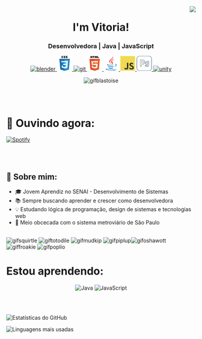<img align="right" src="https://visitor-badge.laobi.icu/badge?page_id=kevilinporto.kevilinporto" />
<h1 align="center">I'm Vitoria!</h1> 

<h3 align="center"> Desenvolvedora | Java | JavaScript</h3>
<p align="center"> <a href="https://www.blender.org/" target="_blank" rel="noreferrer"> <img src="https://download.blender.org/branding/community/blender_community_badge_white.svg" alt="blender" width="40" height="40"/> </a> <a href="https://www.w3schools.com/css/" target="_blank" rel="noreferrer"> <img src="https://raw.githubusercontent.com/devicons/devicon/master/icons/css3/css3-original-wordmark.svg" alt="css3" width="40" height="40"/> </a> <a href="https://git-scm.com/" target="_blank" rel="noreferrer"> <img src="https://www.vectorlogo.zone/logos/git-scm/git-scm-icon.svg" alt="git" width="40" height="40"/> </a> <a href="https://www.w3.org/html/" target="_blank" rel="noreferrer"> <img src="https://raw.githubusercontent.com/devicons/devicon/master/icons/html5/html5-original-wordmark.svg" alt="html5" width="40" height="40"/> </a> <a href="https://www.java.com" target="_blank" rel="noreferrer"> <img src="https://raw.githubusercontent.com/devicons/devicon/master/icons/java/java-original.svg" alt="java" width="40" height="40"/> </a> <a href="https://developer.mozilla.org/en-US/docs/Web/JavaScript" target="_blank" rel="noreferrer"> <img src="https://raw.githubusercontent.com/devicons/devicon/master/icons/javascript/javascript-original.svg" alt="javascript" width="40" height="40"/> </a> <a href="https://www.photoshop.com/en" target="_blank" rel="noreferrer"> <img src="https://raw.githubusercontent.com/devicons/devicon/master/icons/photoshop/photoshop-line.svg" alt="photoshop" width="40" height="40"/> </a> <a href="https://unity.com/" target="_blank" rel="noreferrer"> <img src="https://www.vectorlogo.zone/logos/unity3d/unity3d-icon.svg" alt="unity" width="40" height="40"/> </a> </p>



<div align="center">
  <img src="https://media2.giphy.com/media/v1.Y2lkPTc5MGI3NjExcmhwb2xpaTdtejY4djE0NnZlN3hndWEwZjZidWExYmNxOHR3cTlnOCZlcD12MV9pbnRlcm5hbF9naWZfYnlfaWQmY3Q9cw/55DUoWF4HeKhG/giphy.gif" alt="gifblastoise" width="400">
  </div>

<br><br>


# 🎵 Ouvindo agora:
[![Spotify](https://novatorem-git-main-vitorias-projects-142af1a4.vercel.app/api/spotify)](https://open.spotify.com/user/31bmj24assunbecxzhxtwxmu4imq)

<br><br>

## 🐊 Sobre mim:
- 🎓 Jovem Aprendiz no SENAI - Desenvolvimento de Sistemas
- 📚 Sempre buscando aprender e crescer como desenvolvedora  
- 💡 Estudando lógica de programação, design de sistemas e tecnologias web
- 🧐 Meio obcecada com o sistema metroviário de São Paulo
<br><br>

<img src="https://media.giphy.com/media/fLp2fTpKTZsj2xW1zI/giphy.gif?cid=ecf05e47cbt9rustuyr6czey1nf844yjd78ijgywq1gofgqt&ep=v1_gifs_related&rid=giphy.gif&ct=s" alt="gifsquirtle" width="100"> <img src="https://media3.giphy.com/media/v1.Y2lkPTc5MGI3NjExZjBkZmIzaTRucDNuZHoxa3FkNDE1aGU5N3FsNWtudjdjcnoyOXIyZiZlcD12MV9pbnRlcm5hbF9naWZfYnlfaWQmY3Q9cw/e7Pkc6DwN6IWHvvizL/giphy.gif" alt="giftotodile" width="100"> <img src="https://media4.giphy.com/media/v1.Y2lkPTc5MGI3NjExbGpnNjY2NDVibTcwa3NzNHB1YThvd2czOHF4MXBpYXd1c2F3bXptbiZlcD12MV9pbnRlcm5hbF9naWZfYnlfaWQmY3Q9cw/SGGHAPCjED1OcW6ixv/giphy.gif" alt="gifmudkip" width="100"> <img src="https://media0.giphy.com/media/v1.Y2lkPTc5MGI3NjExZzhlem5rZ3RrbTlveTI4djUzOHdsZXU5eTJxeHAybXNxcmh0cmJhdyZlcD12MV9pbnRlcm5hbF9naWZfYnlfaWQmY3Q9cw/w6YCfXHS6QZjeHlVpI/giphy.gif" alt="gifpiplup" width="100"><img src="https://media.giphy.com/media/1wpxG15ZRRwUo94ytP/giphy.gif?cid=ecf05e478mji1122uv370dz6fibgpwtxugrrz8yvzoefre55&ep=v1_gifs_related&rid=giphy.gif&ct=s" alt="gifoshawott" width="100"> <img src="https://media.giphy.com/media/u49NxPrQ57MUQhifRv/giphy.gif?cid=ecf05e47ffkqszybulnn4xx4qzciatvqh7rhxr893otvnmdt&ep=v1_gifs_related&rid=giphy.gif&ct=s" alt="giffroakie" width="100"> <img src="https://media.giphy.com/media/dZCpA5HM1Dv6yTDsvR/giphy.gif" alt="gifpoplio" width="100">



# Estou aprendendo:

<p align="center">
  <img src="https://img.shields.io/badge/Java-4B0082?style=for-the-badge&logo=java&logoColor=white" alt="Java" />
  <img src="https://img.shields.io/badge/JavaScript-00008B?style=for-the-badge&logo=javascript&logoColor=white" alt="JavaScript" />
</p>


<br><br>

![Estatísticas do GitHub](https://github-readme-stats.vercel.app/api?username=kevilinporto&show_icons=true&theme=radical)


![Linguagens mais usadas](https://github-readme-stats.vercel.app/api/top-langs/?username=kevilinporto&layout=compact&theme=radical)




